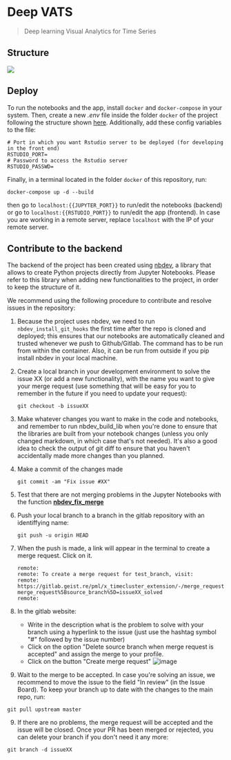 # Deep VATS
> Deep learning Visual Analytics for Time Series

## Structure
![](https://i.imgur.com/2VQqKpF.png)

## Deploy

To run the notebooks and the app, install `docker` and `docker-compose` in your system. 
Then, create a new *.env* file inside the folder `docker` of the project following the structure shown [here](https://github.com/vrodriguezf/dockerfiles/tree/master/jupyterlab-cuda). Additionally, add these config variables to the file:
```
# Port in which you want Rstudio server to be deployed (for developing in the front end)
RSTUDIO_PORT=
# Password to access the Rstudio server
RSTUDIO_PASSWD=
```

Finally, in a terminal located in the folder `docker` of this repository, run:

```docker-compose up -d --build```

then go to `localhost:{{JUPYTER_PORT}}` to run/edit the notebooks (backend) or go to `localhost:{{RSTUDIO_PORT}}` to run/edit the app (frontend). In case you are working in a remote server, replace `localhost` with the IP of your remote server.

## Contribute to the backend

The backend of the project has been created using [nbdev](https://github.com/fastai/nbdev), a library that allows to create Python projects directly from Jupyter Notebooks. Please refer to this library when adding new functionalities to the project, in order to keep the structure of it.

We recommend using the following procedure to contribute and resolve issues in the repository:

1. Because the project uses nbdev, we need to run `nbdev_install_git_hooks` the first time after the repo is cloned and deployed; this ensures that our notebooks are automatically cleaned and trusted whenever we push to Github/Gitlab. The command has to be run from within the container. Also, it can be run from outside if you pip install nbdev in your local machine.

1. Create a local branch in your development environment to solve the issue XX (or add a new functionality), with the name you want to give your merge request (use something that will be easy for you to remember in the future if you need to update your request):
    ```
    git checkout -b issueXX
    ```

2. Make whatever changes you want to make in the code and notebooks, and remember to run nbdev_build_lib when you're done to ensure that the libraries are built from your notebook changes (unless you only changed markdown, in which case that's not needed). It's also a good idea to check the output of git diff to ensure that you haven't accidentally made more changes than you planned.

3. Make a commit of the changes made
    ``` 
    git commit -am "Fix issue #XX"
    ```

4. Test that there are not merging problems in the Jupyter Notebooks with the function [**nbdev_fix_merge**](https://nbdev.fast.ai/cli#nbdev_fix_merge)

5.  Push your local branch to a branch in the gitlab repository with an identiffying name:
    ```
    git push -u origin HEAD
    ```
6. When the push is made, a link will appear in the terminal to create a merge request. Click on it.
    ```
    remote:
    remote: To create a merge request for test_branch, visit:
    remote:   https://gitlab.geist.re/pml/x_timecluster_extension/-/merge_requests/new?merge_request%5Bsource_branch%5D=issueXX_solved
    remote:
    ```
7. In the gitlab website:
    * Write in the description what is the problem to solve with your branch using a hyperlink to the issue (just use the hashtag symbol "#" followed by the issue number) 
    * Click on the option "Delete source branch when merge request is accepted" and assign the merge to your profile.
    * Click on the button "Create merge request"
![image](../../../uploads/da18a985a69973ad62a60bc6564304b9/image.png)

8. Wait to the merge to be accepted. In case you're solving an issue, we recommend to move the issue to the field "In review" (in the Issue Board). To keep your branch up to date with the changes to the main repo, run:
```
git pull upstream master
```

9. If there are no problems, the merge request will be accepted and the issue will be closed. Once your PR has been merged or rejected, you can delete your branch if you don't need it any more:
```
git branch -d issueXX
```

